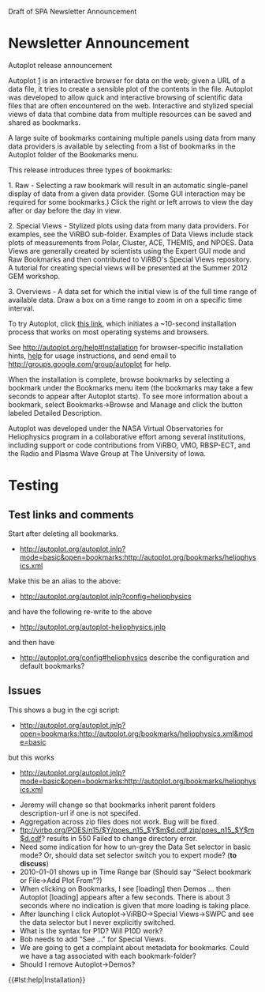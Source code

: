 Draft of SPA Newsletter Announcement

# Newsletter Announcement

Autoplot release announcement

Autoplot [1](http://autoplot.org/) is an interactive browser for data on
the web; given a URL of a data file, it tries to create a sensible plot
of the contents in the file. Autoplot was developed to allow quick and
interactive browsing of scientific data files that are often encountered
on the web. Interactive and stylized special views of data that combine
data from multiple resources can be saved and shared as bookmarks.

A large suite of bookmarks containing multiple panels using data from
many data providers is available by selecting from a list of bookmarks
in the Autoplot folder of the Bookmarks menu.

This release introduces three types of bookmarks:

1\. Raw - Selecting a raw bookmark will result in an automatic
single-panel display of data from a given data provider. (Some GUI
interaction may be required for some bookmarks.) Click the right or left
arrows to view the day after or day before the day in view.

2\. Special Views - Stylized plots using data from many data providers.
For examples, see the ViRBO sub-folder. Examples of Data Views include
stack plots of measurements from Polar, Cluster, ACE, THEMIS, and NPOES.
Data Views are generally created by scientists using the Expert GUI mode
and Raw Bookmarks and then contributed to ViRBO's Special Views
repository. A tutorial for creating special views will be presented at
the Summer 2012 GEM workshop.

3\. Overviews - A data set for which the initial view is of the full
time range of available data. Draw a box on a time range to zoom in on a
specific time interval.

To try Autoplot, click [this
link](http://autoplot.org/autoplot.jnlp?mode=basic&open=bookmarks:http://autoplot.org/bookmarks/heliophysics.xml),
which initiates a \~10-second installation process that works on most
operating systems and browsers.

See <http://autoplot.org/help#Installation> for browser-specific
installation hints, [help](help.md) for usage instructions,
and send email to <http://groups.google.com/group/autoplot> for help.

When the installation is complete, browse bookmarks by selecting a
bookmark under the Bookmarks menu item (the bookmarks may take a few
seconds to appear after Autoplot starts). To see more information about
a bookmark, select Bookmarks-\>Browse and Manage and click the button
labeled Detailed Description.

Autoplot was developed under the NASA Virtual Observatories for
Heliophysics program in a collaborative effort among several
institutions, including support or code contributions from ViRBO, VMO,
RBSP-ECT, and the Radio and Plasma Wave Group at The University of Iowa.

# Testing

## Test links and comments

Start after deleting all bookmarks.

  - <http://autoplot.org/autoplot.jnlp?mode=basic&open=bookmarks:http://autoplot.org/bookmarks/heliophysics.xml>

Make this be an alias to the above:

  - <http://autoplot.org/autoplot.jnlp?config=heliophysics>

and have the following re-write to the above

  - <http://autoplot.org/autoplot-heliophysics.jnlp>

and then have

  - <http://autoplot.org/config#heliophysics> describe the configuration
    and default bookmarks?

## Issues

This shows a bug in the cgi script:

  - <http://autoplot.org/autoplot.jnlp?open=bookmarks:http://autoplot.org/bookmarks/heliophysics.xml&mode=basic>

but this works

  - <http://autoplot.org/autoplot.jnlp?mode=basic&open=bookmarks:http://autoplot.org/bookmarks/heliophysics.xml>

<!-- end list -->

  - Jeremy will change so that bookmarks inherit parent folders
    description-url if one is not specifed.
  - Aggregation across zip files does not work. Bug will be fixed.
  - <ftp://virbo.org/POES/n15/$Y/poes_n15_$Y$m$d.cdf.zip/poes_n15_$Y$m$d.cdf>?
    results in 550 Failed to change directory error.
  - Need some indication for how to un-grey the Data Set selector in
    basic mode? Or, should data set selector switch you to expert mode?
    (**to discuss**)
  - 2010-01-01 shows up in Time Range bar (Should say "Select bookmark
    or File-\>Add Plot From"?)
  - When clicking on Bookmarks, I see \[loading\] then Demos ... then
    Autoplot \[loading\] appears after a few seconds. There is about 3
    seconds where no indication is given that more loading is taking
    place.
  - After launching I click Autoplot-\>ViRBO-\>Special Views-\>SWPC and
    see the data selector but I never explicitly switched.
  - What is the syntax for P1D? Will P10D work?
  - Bob needs to add "See ..." for Special Views.
  - We are going to get a complaint about metadata for bookmarks. Could
    we have a <metadata> tag associated with each bookmark-folder?
  - Should I remove Autoplot-\>Demos?

{{\#lst:help|Installation}}

